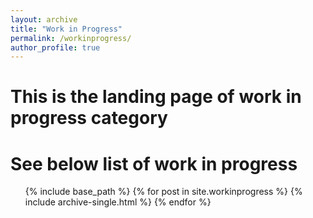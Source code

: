 ```yaml
---
layout: archive
title: "Work in Progress"
permalink: /workinprogress/
author_profile: true
---
```


# This is the landing page of work in progress category 

See below list of work in progress 
=== 

<ul> {% include base_path %}
{% for post in site.workinprogress %}
  {% include archive-single.html %}
{% endfor %} </ul>
